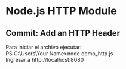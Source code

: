 # Node.js HTTP Module
## Commit: Add an HTTP Header
 Para iniciar el archivo ejecutar:
 <br>
 PS C:\Users\Your Name>node demo_http.js
 <br>
 Ingresar a http://localhost:8080
